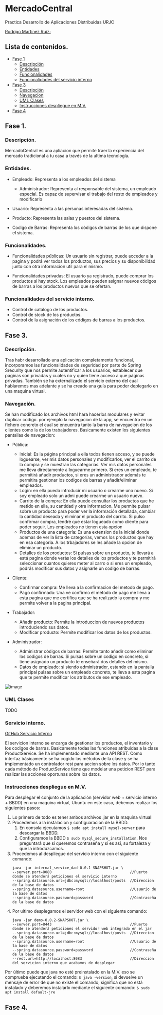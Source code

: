 # MercadoCentral
Practica Desarrollo de Aplicaciones Distribuidas URJC

[Rodrigo Martínez Ruiz:](https://github.com/rmartinezr2017)

## Lista de contenidos.
- [Fase 1](#fase-1)
  - [Descripción](#descripción)
  - [Entidades](#entidades)
  - [Funcionalidades](#funcionalidades)
  - [Funcionalidades del servicio interno](#funcionalidades-del-servicio-interno)
- [Fase 3](#fase-3)
  - [Descripción](#descripción)
  - [Navegacion](#navegación)
  - [UML Clases](#uml-clases)
  - [Instrucciones despliegue en M.V.](#instrucciones-despliegue-en-mv)
- [Fase 4](#fase-4)

## Fase 1.

### Descripción. 
MercadoCentral es una apliacion que permite traer la experiencia del mercado tradicional a tu casa a través de la ultima tecnología.

### Entidades.

- Empleado: Representa a los empleados del sistema

  - Administrador: Representa al responsable del sistema, un empleado especial. Es capaz de supervisar el trabajo del resto de empleados y modificarlo

- Usuario: Representa a las personas interesadas del sistema.

- Producto: Representa las salas y puestos del sistema.

- Codigo de Barras: Representa los códigos de barras de los que dispone el sistema.

### Funcionalidades.

- Funcionalidades públicas: Un usuario sin registrar, puede acceder a la pagina y podrá ver todos los productos, sus precios y su disponibilidad junto con otra informacion util para el mismo.

- Funcionalidades privadas: El usuario ya registrado, puede comprar los productos si hay stock. Los empleados pueden asignar nuevos códigos de barras a los productos nuevos que se ofertan.

### Funcionalidades del servicio interno.

- Control de catálogo de los productos.
- Control de stock de los productos.
- Control de la asignación de los códigos de barras a los productos.

## Fase 3.

### Descripción. 
Tras habr desarrollado una aplicación completamente funcional, incorporamos las funcionalidades de seguridad por parte de Spring Srecurity que nos permite autentificar a los usuarios, establecer que páginas son privadas y cuales no y quien tiene acceso a que páginas privadas.
También se ha externalizado el servicio externo del cual hablaremos mas adelante y se ha creado una guía para poder deplegarlo en una maquina virtual.

### Navegación.
Se han modificado los archivos html hara hacerlos modulares y evitar duplicar codigo. por ejemplo la navegacion de la app, se encuentra en un fichero concreto el cual se encuentra tanto la barra de navegacion de los clientes como la de los trabajadores.
Basicamente existen los siguientes pantallas de navegacion:
- Pública:
  - Inicial: Es la página principal a ella todos tienen acceso, y se puede loguearse, ver mis datos personales y modificarlos, ver el carrito de la compra y se muestran las categorías. Ver mis datos personales me lleva directamente a loguearme primero. Si eres un empleado, te permitirá añadir productos, si eres un administrador además te permitira gestionar los codigos de barras y añadir/eliminar empleados.
  - Login: en ella puedo introducir mi usuario o crearme uno nuevo. Si soy empleado solo un admi puede crearme un usuario nuevo.
  - Carrito de la compra: En ella puede consultar los productos que he metido en ella, su cantidad y otra informacion. Me permite pulsar sobre un producto para poder ver la información detallada, cambiar la cantidad deseada y eliminar el producto del carrito. Si pulso confirmar compra, tendré que estar logueado como cliente para poder seguir. Los empleados no tienen esta opcion
  - Productos de una categoría: Es una extension de la inicial donde ademas de ver la lista de categorías, vemos los productos que hay en esa categoria. A los trbajadores se les añade la opcion de eliminar un producto.
  - Detalles de los productos: Si pulsas sobre un producto, te llevará a está pagina donde verás los detalles de los productos y te permitirá seleccionar cuantos quieres meter al carro o si eres un empleado, podrás modificar sus datos y asignarle un codigo de barras.

- Cliente:
  -  Confirmar compra: Me lleva a la confirmacion del metodo de pago.
  -  Pago confirmado: Una ve confirmo el metodo de pago me lleva a esta pagina que me certifica que se ha realizado la compra y me permite volver a la pagina principal.

- Trabajador:
  - Añadir producto: Permite la introduccion de nuevos productos introduciendo sus datos.
  - Modificar producto: Permite modificar los datos de los productos.

- Administrador:
  - Administrar códigos de barras: Permite tanto añadir como eliminar los codigos de barras. Si pulsas sobre un codigo en concreto, si tiene asignado un producto te enseñará dos detalles del mismo.
  - Datos de empleado: si siendo administrador, estando en la pantalla principal pulsas sobre un empleado concreto, te lleva a esta pagina que te permite modificar los atributos de ese empleado.

![image](https://github.com/rmartinezr2017/MercadoCentral/assets/108556600/14cf3433-15e3-490e-bcc1-15cf72883ca9)

### UML Clases 
TODO

### Servicio interno.

[GitHub Servicio Interno](https://github.com/rmartinezr2017/Mercado-Central-Servicio-Interno.git)

El servicion interno se encarga de gestionar los productos, el inventario y los codigos de barras. Basicamente todas las funciones atribuidas a la clase ProductService.
Se ha implementado mediante una API REST. Como interfaz básicamente se ha cogido los métodos de la clase y se ha implementado un controlador rest para accion sobre los datos.
Por lo tanto cada método de ProductService tiene que modelar una peticion REST para realizar las acciones oportunas sobre los datos.

### Instrucciones despliegue en M.V.

Para desplegar el conjunto de la aplicación (servidor web + servicio interno + BBDD) en una maquina virtual, Ubuntu en este caso, debemos realizar los siguientes pasos:

1. Lo primero de todo es tener ambos archivos .jar en la maquina virtual
2. Procedemos a la instalacion y configuaracion de la BBDD.
      1. En consola ejecutamos ```$ sudo apt install mysql-server``` para descargar la BBDD.
      2. Configuramos la BBDD ```$ sudo mysql_secure_installation```. Nos preguntará que si queremos contraseña y si es así, su fortaleza y que la introduzcamos.
3. Procedemos al despliegue del servicio interno con el siguiente comando:
   ```
   java -jar internal_service_dad-0.0.1-SNAPSHOT.jar \
   --server.port=8080                                    //Puerto donde se atenderá peticiones el servicio interno
   --spring.datasource.url=jdbc:mysql://localhost/posts  //Direccion de la base de datos
   --spring.datasource.username=root                     //Usuario de la base de datos
   --spring.datasource.password=password                 //Contraseña de la base de datos
   ```
4. Por ultimo desplegamos el servidor web con el siguiente comando:
   ```
   java -jar demo-0.0.2-SNAPSHOT.jar \
   --server.port=8443                                    //Puerto donde se atenderá peticiones el servidor web integrado en el jar
   --spring.datasource.url=jdbc:mysql://localhost/posts  //Direccion de la base de datos
   --spring.datasource.username=root                     //Usuario de la base de datos
   --spring.datasource.password=password                 //Contraseña de la base de datos
   --rest.url=http://localhost:8083                      //Direccion del servicion interno que acabamos de desplegar
   ```

Por último puede que java no esté preinstalado en la M.V. eso se comprueba ejecutando el comando: ```$ java -version```, si devuelve un mensaje de error de que no existe el comando, significa que no está instalado y deberemos instalarlo mediante el siguiente comando: ```$ sudo apt install default-jre``` 

## Fase 4.
